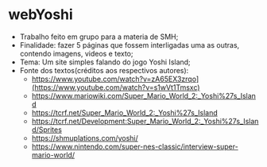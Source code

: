 # webYoshi
* Trabalho feito em grupo para a materia de SMH;
* Finalidade: fazer 5 páginas que fossem interligadas uma as outras, contendo imagens, videos e texto;
* Tema: Um site simples falando do jogo Yoshi Island;
* Fonte dos textos(créditos aos respectivos autores):
  * https://www.youtube.com/watch?v=zA65EX3zrqo](https://www.youtube.com/watch?v=s1wVt1Tmsxc)
  * https://www.mariowiki.com/Super_Mario_World_2:_Yoshi%27s_Island
  * https://tcrf.net/Super_Mario_World_2:_Yoshi%27s_Island 
  * https://tcrf.net/Development:Super_Mario_World_2:_Yoshi%27s_Island/Sprites  
  * https://shmuplations.com/yoshi/ 
  * https://www.nintendo.com/super-nes-classic/interview-super-mario-world/
